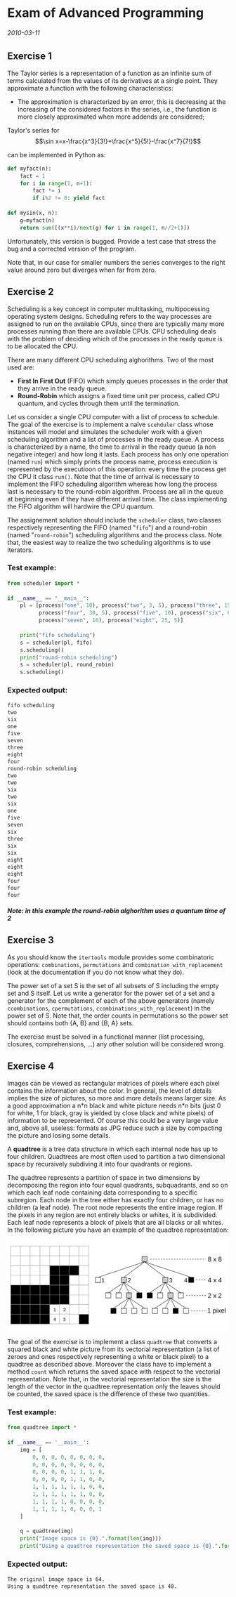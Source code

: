 # Exam of Advanced Programming

###### 2010-03-11

## Exercise 1

The Taylor series is a representation of a function as an infinite sum of terms calculated from the values of its derivatives at a single point. They approximate a function with the following characteristics:

- The approximation is characterized by an error, this is decreasing at the increasing of the considered factors in the series, i.e., the function is more closely approximated when more addends are considered;

Taylor's series for 
$$\sin x=x-\frac{x^3}{3!}+\frac{x^5}{5!}-\frac{x^7}{7!}$$

can be implemented in Python as:

```py
def myfact(n):
    fact = 1
    for i in range(1, n+1):
        fact *= i
        if i%2 != 0: yield fact

def mysin(x, n):
    g=myfact(n)
    return sum([(x**i)/next(g) for i in range(1, n//2+1)])
```

Unfortunately, this version is bugged. Provide a test case that stress the bug and a corrected version of the program.

Note that, in our case for smaller numbers the series converges to the right value around zero but diverges when far from zero.

## Exercise 2

Scheduling is a key concept in computer multitasking, multipocessing operating system designs. Scheduling refers to the way processes are assigned to run on the available CPUs, since there are typically many more processes running than there are available CPUs. CPU scheduling deals with the problem of deciding which of the processes in the ready queue is to be allocated the CPU.

There are many different CPU scheduling alghorithms. Two of the most used are:

- **First In First Out** (FIFO) which simply queues processes in the order that they arrive in the ready queue.
- **Round-Robin** which assigns a fixed time unit per process, called CPU quantum, and cycles through them until the termination.

Let us consider a single CPU computer with a list of process to schedule. The goal of the exercise is to implement a naïve `scehduler` class whose instances will model and simulates the scheduler work with a given scheduling algorithm and a list of processes in the ready queue. A process is characterized by a name, the time to arrival in the ready queue (a non negative integer) and how long it lasts. Each process has only one operation (named `run`) which simply prints the process name, process execution is represented by the executioon of this operation: every time the process get the CPU it class `run()`. Note that the time of arrival is necessary to implement the FIFO scheduling algorithm whereas how long the process last is necessary to the round-robin algorithm. Process are all in the queue at beginning even if they have different arrival time. The class implementing the FIFO algorithm will hardwire the CPU quantum.

The assignement solution should include the `scheduler` class, two classes respectively representing the FIFO (named "`fifo`") and a round-robin (named "`round-robin`") scheduling algorithms and the process class. Note that, the easiest way to realize the two scheduling algorithms is to use iterators.

### Test example:

```py
from scheduler import *

if __name__ == "__main__":
    pl = [process("one", 10), process("two", 3, 5), process("three", 15), \
          process("four", 30, 5), process("five", 10), process("six", 6, 10), \
          process("seven", 10), process("eight", 25, 5)]
    
    print("fifo scheduling")
    s = scheduler(pl, fifo)
    s.scheduling()
    print("round-robin scheduling")
    s = scheduler(pl, round_robin)
    s.scheduling()
```

### Expected output:

```
fifo scheduling
two
six
one
five
seven
three
eight
four
round-robin scheduling
two
two
six
two
six
one
five
seven
six
three
six
six
eight
eight
eight
four
four
four
```

##### **Note**: in this example the round-robin alghorithm uses a quantum time of 2

## Exercise 3

As you should know the `itertools` module provides some combinatoric operations: `combinations`, `permutations` and `combination_with_replacement` (look at the documentation if you do not know what they do).

The power set of a set S is the set of all subsets of S including the empty set and S itself. Let us write a generator for the power set of a set and a generator for the complement of each of the above generators (namely `ccombinations`, `cpermutations`, `ccombinations_with_replacement`) in the power set of S. Note that, the order counts in permutations so the power set should contains both {A, B} and {B, A} sets.

The exercise must be solved in a functional manner (list processing, closures, comprehensions, ...) any other solution will be considered wrong.

## Exercise 4

Images can be viewed as rectangular matrices of pixels where each pixel contains the information about the color. In general, the level of details implies the size of pictures, so more and more details means larger size. As a good approximation a n\*n black and white picture needs n\*n bits (just 0 for white, 1 for black, gray is yielded by close black and white pixels) of information to be represented. Of course this could be a very large value and, above all, useless: formats as JPG reduce such a size by compacting the picture and losing some details.

A **quadtree** is a tree data structure in which each internal node has up to four children. Quadtrees are most often used to partition a two dimensional space by recursively subdiving it into four quadrants or regions.

The quadtree represents a partition of space in two dimensions by decomposing the region into four equal quadrants, subquadrants, and so on which each leaf node containing data corresponding to a specific subregion. Each node in the tree either has exactly four children, or has no children (a leaf node). The root node represents the entire image region. If the pixels in any region are not entirely blacks or whites, it is subdivided. Each leaf node represents a block of pixels that are all blacks or all whites. In the following picture you have an example of the quadtree representation:

![Quadtree example](quadtree_example.jpg)

The goal of the exercise is to implement a class `quadtree` that converts a squared black and white picture from its vectorial representation (a list of zeroes and ones respectively representing a white or black pixel) to a quadtree as described above. Moreover the class have to implement a method `count` which returns the saved space with respect to the vectorial representation. Note that, in the vectorial representation the size is the length of the vector in the quadtree representation only the leaves should be counted, the saved space is the difference of these two quantities.

### Test example:

```py
from quadtree import *

if __name__ == '__main__':
    img = [
        0, 0, 0, 0, 0, 0, 0, 0,
        0, 0, 0, 0, 0, 0, 0, 0,
        0, 0, 0, 0, 1, 1, 1, 0,
        0, 0, 0, 0, 1, 1, 0, 0,
        1, 1, 1, 1, 1, 1, 0, 0,
        1, 1, 1, 1, 1, 1, 0, 0,
        1, 1, 1, 1, 0, 0, 0, 0,
        1, 1, 1, 1, 0, 0, 0, 1
    ]

    q = quadtree(img)
    print("Image space is {0}.".format(len(img)))
    print("Using a quadtree representation the saved space is {0}.".format(q.count()))
```

### Expected output:

```
The original image space is 64.
Using a quadtree representation the saved space is 48.
```